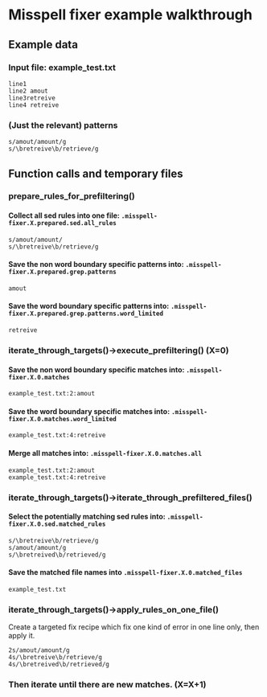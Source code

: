 # Misspell fixer example walkthrough

## Example data

### Input file: example_test.txt

    line1
    line2 amout
    line3retreive
    line4 retreive

### (Just the relevant) patterns

    s/amout/amount/g
    s/\bretreive\b/retrieve/g

## Function calls and temporary files

### prepare_rules_for_prefiltering()

#### Collect all sed rules into one file: `.misspell-fixer.X.prepared.sed.all_rules`

    s/amout/amount/
    s/\bretreive\b/retrieve/g

#### Save the non word boundary specific patterns into: `.misspell-fixer.X.prepared.grep.patterns`

    amout

#### Save the word boundary specific patterns into: `.misspell-fixer.X.prepared.grep.patterns.word_limited`

    retreive

### iterate_through_targets()->execute_prefiltering() (X=0)

#### Save the non word boundary specific matches into: `.misspell-fixer.X.0.matches`

    example_test.txt:2:amout

#### Save the word boundary specific matches into: `.misspell-fixer.X.0.matches.word_limited`

    example_test.txt:4:retreive

#### Merge all matches into: `.misspell-fixer.X.0.matches.all`

    example_test.txt:2:amout
    example_test.txt:4:retreive

### iterate_through_targets()->iterate_through_prefiltered_files()

#### Select the potentially matching sed rules into: `.misspell-fixer.X.0.sed.matched_rules`

    s/\bretreive\b/retrieve/g
    s/amout/amount/g
    s/\bretreived\b/retrieved/g

#### Save the matched file names into `.misspell-fixer.X.0.matched_files`

    example_test.txt

### iterate_through_targets()->apply_rules_on_one_file()

Create a targeted fix recipe which fix one kind of error in one line only, then apply it.

    2s/amout/amount/g
    4s/\bretreive\b/retrieve/g
    4s/\bretreived\b/retrieved/g

### Then iterate until there are new matches. (X=X+1)
